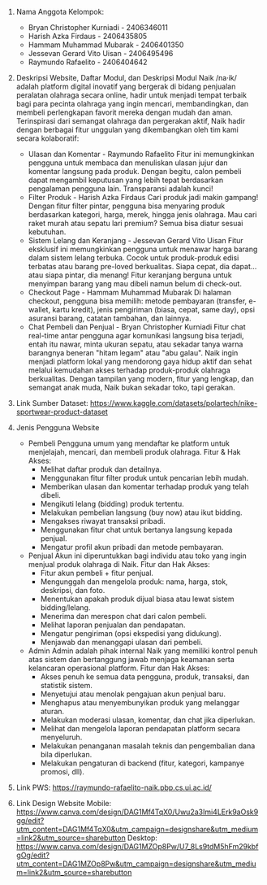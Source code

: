 1. Nama Anggota Kelompok:
    - Bryan Christopher Kurniadi - 2406346011
    - Harish Azka Firdaus - 2406435805
    - Hammam Muhammad Mubarak - 2406401350
    - Jessevan Gerard Vito Uisan - 2406495496
    - Raymundo Rafaelito - 2406404642

2. Deskripsi Website, Daftar Modul, dan Deskripsi Modul
    Naik /na·ik/ adalah platform digital inovatif yang bergerak di bidang penjualan peralatan olahraga secara online, hadir untuk menjadi tempat terbaik bagi para pecinta olahraga yang ingin mencari, membandingkan, dan membeli perlengkapan favorit mereka dengan mudah dan aman. Terinspirasi dari semangat olahraga dan pergerakan aktif, Naik hadir dengan berbagai fitur unggulan yang dikembangkan oleh tim kami secara kolaboratif:
    - Ulasan dan Komentar - Raymundo Rafaelito
        Fitur ini memungkinkan pengguna untuk membaca dan menuliskan ulasan jujur dan komentar langsung pada produk. Dengan begitu, calon pembeli dapat mengambil keputusan yang lebih tepat berdasarkan pengalaman pengguna lain. Transparansi adalah kunci!
    - Filter Produk - Harish Azka Firdaus
        Cari produk jadi makin gampang! Dengan fitur filter pintar, pengguna bisa menyaring produk berdasarkan kategori, harga, merek, hingga jenis olahraga. Mau cari raket murah atau sepatu lari premium? Semua bisa diatur sesuai kebutuhan.
    - Sistem Lelang dan Keranjang - Jessevan Gerard Vito Uisan
        Fitur eksklusif ini memungkinkan pengguna untuk menawar harga barang dalam sistem lelang terbuka. Cocok untuk produk-produk edisi terbatas atau barang pre-loved berkualitas. Siapa cepat, dia dapat... atau siapa pintar, dia menang! Fitur keranjang berguna untuk menyimpan barang yang mau dibeli namun belum di check-out.
    - Checkout Page - Hammam Muhammad Mubarak
        Di halaman checkout, pengguna bisa memilih: metode pembayaran (transfer, e-wallet, kartu kredit), jenis pengiriman (biasa, cepat, same day), opsi asuransi barang, catatan tambahan, dan lainnya.
    - Chat Pembeli dan Penjual - Bryan Christopher Kurniadi
        Fitur chat real-time antar pengguna agar komunikasi langsung bisa terjadi, entah itu nawar, minta ukuran sepatu, atau sekadar tanya warna barangnya beneran "hitam legam" atau "abu galau".
    Naik ingin menjadi platform lokal yang mendorong gaya hidup aktif dan sehat melalui kemudahan akses terhadap produk-produk olahraga berkualitas. Dengan tampilan yang modern, fitur yang lengkap, dan semangat anak muda, Naik bukan sekadar toko, tapi gerakan.
3. Link Sumber Dataset: https://www.kaggle.com/datasets/polartech/nike-sportwear-product-dataset 

4. Jenis Pengguna Website
    - Pembeli
        Pengguna umum yang mendaftar ke platform untuk menjelajah, mencari, dan membeli produk olahraga. Fitur & Hak Akses:
        - Melihat daftar produk dan detailnya. 
        - Menggunakan fitur filter produk untuk pencarian lebih mudah. 
        - Memberikan ulasan dan komentar terhadap produk yang telah dibeli. 
        - Mengikuti lelang (bidding) produk tertentu. 
        - Melakukan pembelian langsung (buy now) atau ikut bidding. 
        - Mengakses riwayat transaksi pribadi. 
        - Menggunakan fitur chat untuk bertanya langsung kepada penjual. 
        - Mengatur profil akun pribadi dan metode pembayaran.
    - Penjual
        Akun ini diperuntukkan bagi individu atau toko yang ingin menjual produk olahraga di Naik. Fitur dan Hak Akses:
        - Fitur akun pembeli + fitur penjual. 
        - Mengunggah dan mengelola produk: nama, harga, stok, deskripsi, dan foto. 
        - Menentukan apakah produk dijual biasa atau lewat sistem bidding/lelang. 
        - Menerima dan merespon chat dari calon pembeli. 
        - Melihat laporan penjualan dan pendapatan. 
        - Mengatur pengiriman (opsi ekspedisi yang didukung). 
        - Menjawab dan menanggapi ulasan dari pembeli. 
    - Admin
        Admin adalah pihak internal Naik yang memiliki kontrol penuh atas sistem dan bertanggung jawab menjaga keamanan serta kelancaran operasional platform. Fitur dan Hak Akses:
        - Akses penuh ke semua data pengguna, produk, transaksi, dan statistik sistem. 
        - Menyetujui atau menolak pengajuan akun penjual baru. 
        - Menghapus atau menyembunyikan produk yang melanggar aturan. 
        - Melakukan moderasi ulasan, komentar, dan chat jika diperlukan. 
        - Melihat dan mengelola laporan pendapatan platform secara menyeluruh. 
        - Melakukan penanganan masalah teknis dan pengembalian dana bila diperlukan. 
        - Melakukan pengaturan di backend (fitur, kategori, kampanye promosi, dll).

5. Link PWS: https://raymundo-rafaelito-naik.pbp.cs.ui.ac.id/

6. Link Design Website
    Mobile:
        https://www.canva.com/design/DAG1Mf4TqX0/Uwu2a3Imi4LErk9aOsk9gg/edit?utm_content=DAG1Mf4TqX0&utm_campaign=designshare&utm_medium=link2&utm_source=sharebutton
    Desktop:
        https://www.canva.com/design/DAG1MZOp8Pw/U7_8Ls9tdM5hFm29kbfgOg/edit?utm_content=DAG1MZOp8Pw&utm_campaign=designshare&utm_medium=link2&utm_source=sharebutton 